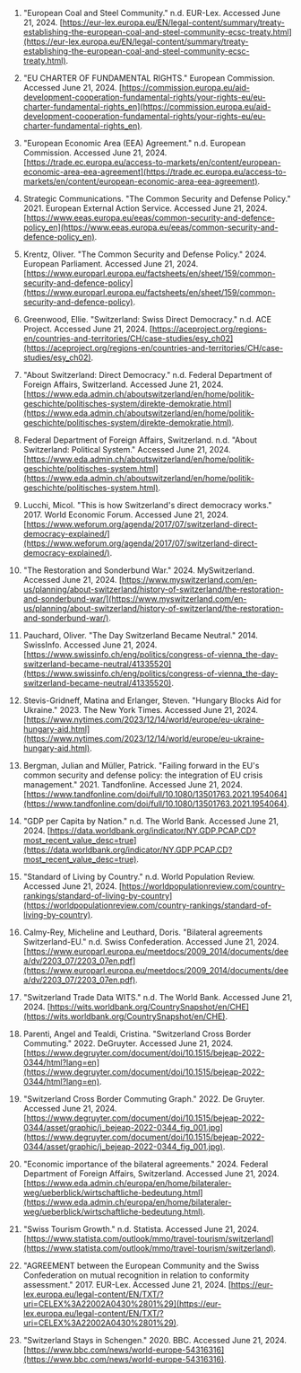 1. "European Coal and Steel Community." n.d. EUR-Lex. Accessed June 21, 2024. [https://eur-lex.europa.eu/EN/legal-content/summary/treaty-establishing-the-european-coal-and-steel-community-ecsc-treaty.html](https://eur-lex.europa.eu/EN/legal-content/summary/treaty-establishing-the-european-coal-and-steel-community-ecsc-treaty.html).

2. "EU CHARTER OF FUNDAMENTAL RIGHTS." European Commission. Accessed June 21, 2024. [https://commission.europa.eu/aid-development-cooperation-fundamental-rights/your-rights-eu/eu-charter-fundamental-rights_en](https://commission.europa.eu/aid-development-cooperation-fundamental-rights/your-rights-eu/eu-charter-fundamental-rights_en).

3. "European Economic Area (EEA) Agreement." n.d. European Commission. Accessed June 21, 2024. [https://trade.ec.europa.eu/access-to-markets/en/content/european-economic-area-eea-agreement](https://trade.ec.europa.eu/access-to-markets/en/content/european-economic-area-eea-agreement).

4. Strategic Communications. "The Common Security and Defense Policy." 2021. European External Action Service. Accessed June 21, 2024. [https://www.eeas.europa.eu/eeas/common-security-and-defence-policy_en](https://www.eeas.europa.eu/eeas/common-security-and-defence-policy_en).

5. Krentz, Oliver. "The Common Security and Defense Policy." 2024. European Parliament. Accessed June 21, 2024. [https://www.europarl.europa.eu/factsheets/en/sheet/159/common-security-and-defence-policy](https://www.europarl.europa.eu/factsheets/en/sheet/159/common-security-and-defence-policy).

6. Greenwood, Ellie. "Switzerland: Swiss Direct Democracy." n.d. ACE Project. Accessed June 21, 2024. [https://aceproject.org/regions-en/countries-and-territories/CH/case-studies/esy_ch02](https://aceproject.org/regions-en/countries-and-territories/CH/case-studies/esy_ch02).

7. "About Switzerland: Direct Democracy." n.d. Federal Department of Foreign Affairs, Switzerland. Accessed June 21, 2024. [https://www.eda.admin.ch/aboutswitzerland/en/home/politik-geschichte/politisches-system/direkte-demokratie.html](https://www.eda.admin.ch/aboutswitzerland/en/home/politik-geschichte/politisches-system/direkte-demokratie.html).

8. Federal Department of Foreign Affairs, Switzerland. n.d. "About Switzerland: Political System." Accessed June 21, 2024. [https://www.eda.admin.ch/aboutswitzerland/en/home/politik-geschichte/politisches-system.html](https://www.eda.admin.ch/aboutswitzerland/en/home/politik-geschichte/politisches-system.html).

9. Lucchi, Micol. "This is how Switzerland's direct democracy works." 2017. World Economic Forum. Accessed June 21, 2024. [https://www.weforum.org/agenda/2017/07/switzerland-direct-democracy-explained/](https://www.weforum.org/agenda/2017/07/switzerland-direct-democracy-explained/).

10. "The Restoration and Sonderbund War." 2024. MySwitzerland. Accessed June 21, 2024. [https://www.myswitzerland.com/en-us/planning/about-switzerland/history-of-switzerland/the-restoration-and-sonderbund-war/](https://www.myswitzerland.com/en-us/planning/about-switzerland/history-of-switzerland/the-restoration-and-sonderbund-war/).

11. Pauchard, Oliver. "The Day Switzerland Became Neutral." 2014. SwissInfo. Accessed June 21, 2024. [https://www.swissinfo.ch/eng/politics/congress-of-vienna_the-day-switzerland-became-neutral/41335520](https://www.swissinfo.ch/eng/politics/congress-of-vienna_the-day-switzerland-became-neutral/41335520).

12. Stevis-Gridneff, Matina and Erlanger, Steven. "Hungary Blocks Aid for Ukraine." 2023. The New York Times. Accessed June 21, 2024. [https://www.nytimes.com/2023/12/14/world/europe/eu-ukraine-hungary-aid.html](https://www.nytimes.com/2023/12/14/world/europe/eu-ukraine-hungary-aid.html).

13. Bergman, Julian and Müller, Patrick. "Failing forward in the EU's common security and defense policy: the integration of EU crisis management." 2021. Tandfonline. Accessed June 21, 2024. [https://www.tandfonline.com/doi/full/10.1080/13501763.2021.1954064](https://www.tandfonline.com/doi/full/10.1080/13501763.2021.1954064).

14. "GDP per Capita by Nation." n.d. The World Bank. Accessed June 21, 2024. [https://data.worldbank.org/indicator/NY.GDP.PCAP.CD?most_recent_value_desc=true](https://data.worldbank.org/indicator/NY.GDP.PCAP.CD?most_recent_value_desc=true).

15. "Standard of Living by Country." n.d. World Population Review. Accessed June 21, 2024. [https://worldpopulationreview.com/country-rankings/standard-of-living-by-country](https://worldpopulationreview.com/country-rankings/standard-of-living-by-country).

16. Calmy-Rey, Micheline and Leuthard, Doris. "Bilateral agreements Switzerland-EU." n.d. Swiss Confederation. Accessed June 21, 2024. [https://www.europarl.europa.eu/meetdocs/2009_2014/documents/deea/dv/2203_07/2203_07en.pdf](https://www.europarl.europa.eu/meetdocs/2009_2014/documents/deea/dv/2203_07/2203_07en.pdf).

17. "Switzerland Trade Data WITS." n.d. The World Bank. Accessed June 21, 2024. [https://wits.worldbank.org/CountrySnapshot/en/CHE](https://wits.worldbank.org/CountrySnapshot/en/CHE).

18. Parenti, Angel and Tealdi, Cristina. "Switzerland Cross Border Commuting." 2022. DeGruyter. Accessed June 21, 2024. [https://www.degruyter.com/document/doi/10.1515/bejeap-2022-0344/html?lang=en](https://www.degruyter.com/document/doi/10.1515/bejeap-2022-0344/html?lang=en).

19. "Switzerland Cross Border Commuting Graph." 2022. De Gruyter. Accessed June 21, 2024. [https://www.degruyter.com/document/doi/10.1515/bejeap-2022-0344/asset/graphic/j_bejeap-2022-0344_fig_001.jpg](https://www.degruyter.com/document/doi/10.1515/bejeap-2022-0344/asset/graphic/j_bejeap-2022-0344_fig_001.jpg).

20. "Economic importance of the bilateral agreements." 2024. Federal Department of Foreign Affairs, Switzerland. Accessed June 21, 2024. [https://www.eda.admin.ch/europa/en/home/bilateraler-weg/ueberblick/wirtschaftliche-bedeutung.html](https://www.eda.admin.ch/europa/en/home/bilateraler-weg/ueberblick/wirtschaftliche-bedeutung.html).

21. "Swiss Tourism Growth." n.d. Statista. Accessed June 21, 2024. [https://www.statista.com/outlook/mmo/travel-tourism/switzerland](https://www.statista.com/outlook/mmo/travel-tourism/switzerland).

22. "AGREEMENT between the European Community and the Swiss Confederation on mutual recognition in relation to conformity assessment." 2017. EUR-Lex. Accessed June 21, 2024. [https://eur-lex.europa.eu/legal-content/EN/TXT/?uri=CELEX%3A22002A0430%2801%29](https://eur-lex.europa.eu/legal-content/EN/TXT/?uri=CELEX%3A22002A0430%2801%29).

23. "Switzerland Stays in Schengen." 2020. BBC. Accessed June 21, 2024. [https://www.bbc.com/news/world-europe-54316316](https://www.bbc.com/news/world-europe-54316316).
